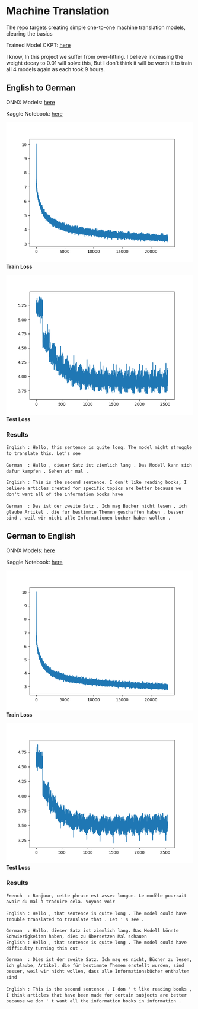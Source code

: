 # Machine Translation
The repo targets creating simple one-to-one machine translation models, clearing the basics

Trained Model CKPT: [here](https://www.kaggle.com/datasets/krishbaisoya/machine-translation-trained-models)

I know, In this project we suffer from over-fitting. I believe increasing the weight decay to 0.01 will solve this, But I don't think it will be worth it to train all 4 models again as each took 9 hours.

## English to German

ONNX Models: [here](https://gitlab.com/KrishPro/trained-models/-/tree/main/ONNX/english-to-german)

Kaggle Notebook: [here](https://www.kaggle.com/code/krishbaisoya/machine-translation-en-de)


![](Assets/en-de/train-loss.png)
**Train Loss**


![](Assets/en-de/test-loss.png)
**Test Loss**

### Results
```
English : Hello, this sentence is quite long. The model might struggle to translate this. Let's see

German  : Hallo , dieser Satz ist ziemlich lang . Das Modell kann sich dafur kampfen . Sehen wir mal .
```

```
English : This is the second sentence. I don't like reading books, I believe articles created for specific topics are better because we don't want all of the information books have

German  : Das ist der zweite Satz . Ich mag Bucher nicht lesen , ich glaube Artikel , die fur bestimmte Themen geschaffen haben , besser sind , weil wir nicht alle Informationen bucher haben wollen .
```

## German to English

ONNX Models: [here](https://gitlab.com/KrishPro/trained-models/-/tree/main/ONNX/german-to-english)

Kaggle Notebook: [here](https://www.kaggle.com/code/krishbaisoya/machine-translation-de-en)


![](Assets/de-en/train-loss.png)
**Train Loss**


![](Assets/de-en/test-loss.png)
**Test Loss**

### Results
```
French  : Bonjour, cette phrase est assez longue. Le modèle pourrait avoir du mal à traduire cela. Voyons voir

English : Hello , that sentence is quite long . The model could have trouble translated to translate that . Let ' s see .
```

```
German  : Hallo, dieser Satz ist ziemlich lang. Das Modell könnte Schwierigkeiten haben, dies zu übersetzen Mal schauen
English : Hello , that sentence is quite long . The model could have difficulty turning this out .
```

```
German  : Dies ist der zweite Satz. Ich mag es nicht, Bücher zu lesen, ich glaube, Artikel, die für bestimmte Themen erstellt wurden, sind besser, weil wir nicht wollen, dass alle Informationsbücher enthalten sind

English : This is the second sentence . I don ' t like reading books , I think articles that have been made for certain subjects are better because we don ' t want all the information books in information .
```